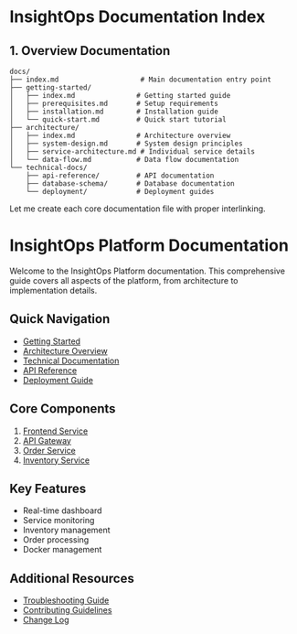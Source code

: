 # InsightOps Documentation Index

## 1. Overview Documentation
```plaintext
docs/
├── index.md                    # Main documentation entry point
├── getting-started/
│   ├── index.md               # Getting started guide
│   ├── prerequisites.md       # Setup requirements
│   ├── installation.md        # Installation guide
│   └── quick-start.md         # Quick start tutorial
├── architecture/
│   ├── index.md               # Architecture overview
│   ├── system-design.md       # System design principles
│   ├── service-architecture.md # Individual service details
│   └── data-flow.md           # Data flow documentation
└── technical-docs/
    ├── api-reference/         # API documentation
    ├── database-schema/       # Database documentation
    └── deployment/            # Deployment guides
```

Let me create each core documentation file with proper interlinking.


# InsightOps Platform Documentation

Welcome to the InsightOps Platform documentation. This comprehensive guide covers all aspects of the platform, from architecture to implementation details.

## Quick Navigation

- [Getting Started](getting-started/index.md)
- [Architecture Overview](architecture/index.md)
- [Technical Documentation](technical-docs/index.md)
- [API Reference](technical-docs/api-reference/index.md)
- [Deployment Guide](technical-docs/deployment/index.md)

## Core Components

1. [Frontend Service](architecture/services/frontend.md)
2. [API Gateway](architecture/services/api-gateway.md)
3. [Order Service](architecture/services/order-service.md)
4. [Inventory Service](architecture/services/inventory-service.md)

## Key Features

- Real-time dashboard
- Service monitoring
- Inventory management
- Order processing
- Docker management

## Additional Resources

- [Troubleshooting Guide](support/troubleshooting.md)
- [Contributing Guidelines](contributing.md)
- [Change Log](changelog.md)
